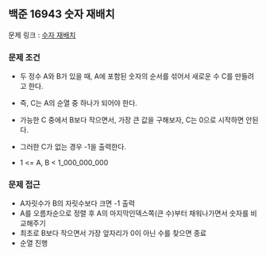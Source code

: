 ## 백준 16943 숫자 재배치

문제 링크 : [수자 재배치](https://www.acmicpc.net/problem/16943)

### 문제 조건

- 두 정수 A와 B가 있을 때, A에 포함된 숫자의 순서를 섞어서 새로운 수 C를 만들려고 한다.
- 즉, C는 A의 순열 중 하나가 되어야 한다.
- 가능한 C 중에서 B보다 작으면서, 가장 큰 값을 구해보자, C는 0으로 시작하면 안된다.
- 그러한 C가 없는 경우 -1을 출력한다.

- 1 <= A, B < 1_000_000_000

### 문제 접근

- A자릿수가 B의 자릿수보다 크면 -1 출력
- A를 오름차순으로 정렬 후 A의 마지막인덱스쪽(큰 수)부터 채워나가면서 숫자를 비교해주기
- 최초로 B보다 작으면서 가장 앞자리가 0이 아닌 수를 찾으면 종료
- 순열 진행
  